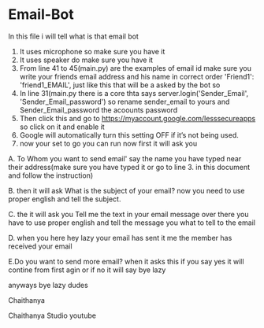 # Email-Bot
In this file i will tell what is that email bot
1. It uses microphone so make sure you have it
2. It uses speaker do make sure you have it
3. From line 41 to 45(main.py) are the examples of email id make sure you write your friends email address and his name in correct order 'Friend1': 'friend1_EMAIL',
  just like this that will be a asked by the bot so 
4. In line 31(main.py there is a core thta says server.login('Sender_Email', 'Sender_Email_password') so rename sender_email to yours and Sender_Email_password 
 the acoounts password 
5. Then click this and go to https://myaccount.google.com/lesssecureapps so click on it and enable it
6. Google will automatically turn this setting OFF if it’s not being used.
7.  now your set to go you can run now first it will ask you
   
A. To Whom you want to send email' say the name you have 
      typed near their address(make sure you have typed it or go to line 3. in this document and follow the instruction)

B. then it will ask What is the subject of your email? now you need to use proper english and tell the subject.

C. the it will ask you Tell me the text in your email message over there you have to use proper english and tell the message you what to tell to the email

D. when you here hey lazy your email has sent it me the member has received your email 

E.Do you want to send more email? when it asks this if you say yes it will contine from first agin or if no it will say bye lazy

anyways bye lazy dudes

Chaithanya 

Chaithanya Studio youtube
